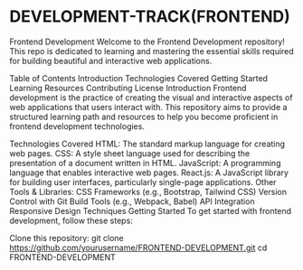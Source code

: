 # DEVELOPMENT-TRACK(FRONTEND)
Frontend Development
Welcome to the Frontend Development repository! This repo is dedicated to learning and mastering the essential skills required for building beautiful and interactive web applications.

Table of Contents
Introduction
Technologies Covered
Getting Started
Learning Resources
Contributing
License
Introduction
Frontend development is the practice of creating the visual and interactive aspects of web applications that users interact with. This repository aims to provide a structured learning path and resources to help you become proficient in frontend development technologies.

Technologies Covered
HTML: The standard markup language for creating web pages.
CSS: A style sheet language used for describing the presentation of a document written in HTML.
JavaScript: A programming language that enables interactive web pages.
React.js: A JavaScript library for building user interfaces, particularly single-page applications.
Other Tools & Libraries:
CSS Frameworks (e.g., Bootstrap, Tailwind CSS)
Version Control with Git
Build Tools (e.g., Webpack, Babel)
API Integration
Responsive Design Techniques
Getting Started
To get started with frontend development, follow these steps:

Clone this repository:
git clone https://github.com/yourusername/FRONTEND-DEVELOPMENT.git
cd FRONTEND-DEVELOPMENT
